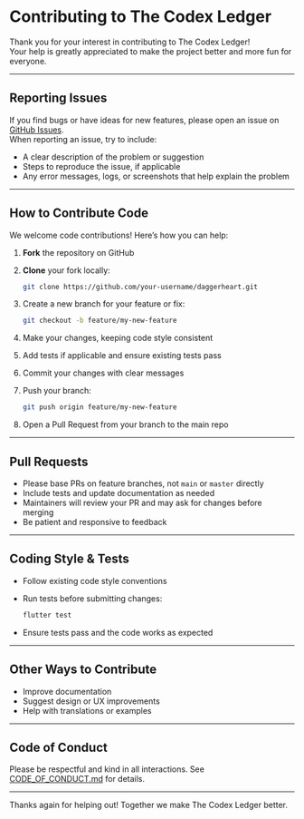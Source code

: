 # Contributing to The Codex Ledger

Thank you for your interest in contributing to The Codex Ledger!  
Your help is greatly appreciated to make the project better and more fun for everyone.

---

## Reporting Issues

If you find bugs or have ideas for new features, please open an issue on [GitHub Issues](https://github.com/triple-xl-paladin/The-Codex-Ledger/issues).  
When reporting an issue, try to include:
- A clear description of the problem or suggestion
- Steps to reproduce the issue, if applicable
- Any error messages, logs, or screenshots that help explain the problem

---

## How to Contribute Code

We welcome code contributions! Here’s how you can help:

1. **Fork** the repository on GitHub  
2. **Clone** your fork locally:
   ```bash
   git clone https://github.com/your-username/daggerheart.git
   ```

3. Create a new branch for your feature or fix:

   ```bash
   git checkout -b feature/my-new-feature
   ```
4. Make your changes, keeping code style consistent
5. Add tests if applicable and ensure existing tests pass
6. Commit your changes with clear messages
7. Push your branch:

   ```bash
   git push origin feature/my-new-feature
   ```
8. Open a Pull Request from your branch to the main repo

---

## Pull Requests

* Please base PRs on feature branches, not `main` or `master` directly
* Include tests and update documentation as needed
* Maintainers will review your PR and may ask for changes before merging
* Be patient and responsive to feedback

---

## Coding Style & Tests

* Follow existing code style conventions
* Run tests before submitting changes:

  ```bash
  flutter test
  ```
* Ensure tests pass and the code works as expected

---

## Other Ways to Contribute

* Improve documentation
* Suggest design or UX improvements
* Help with translations or examples

---

## Code of Conduct

Please be respectful and kind in all interactions.
See [CODE\_OF\_CONDUCT.md](CODE_OF_CONDUCT.md) for details.

---

Thanks again for helping out! Together we make The Codex Ledger better.